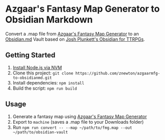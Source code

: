 # Azgaar's Fantasy Map Generator to Obsidian Markdown

Convert a .map file from [Azgaar's Fantasy Map Generator](https://azgaar.github.io/Fantasy-Map-Generator/) to an [Obsidian.md](https://obsidian.md) Vault based on [Josh Plunkett's Obsidian for TTRPGs](https://obsidianttrpgtutorials.com).

## Getting Started

1. [Install Node.js via NVM](https://github.com/nvm-sh/nvm?tab=readme-ov-file#installing-and-updating)
2. Clone this project: `git clone https://github.com/znewton/azgaarmfg-to-obsidianmd.git`
3. Install dependencies: `npm install`
4. Build the script: `npm run build`

## Usage

1. Generate a fantasy map using [Azgaar's Fantasy Map Generator](https://azgaar.github.io/Fantasy-Map-Generator/)
2. Export to `machine` (saves a .map file to your Downloads folder)
3. Run `npm run convert -- --map ~/path/to/fmg.map --out ~/path/to/obsidian-vault`
